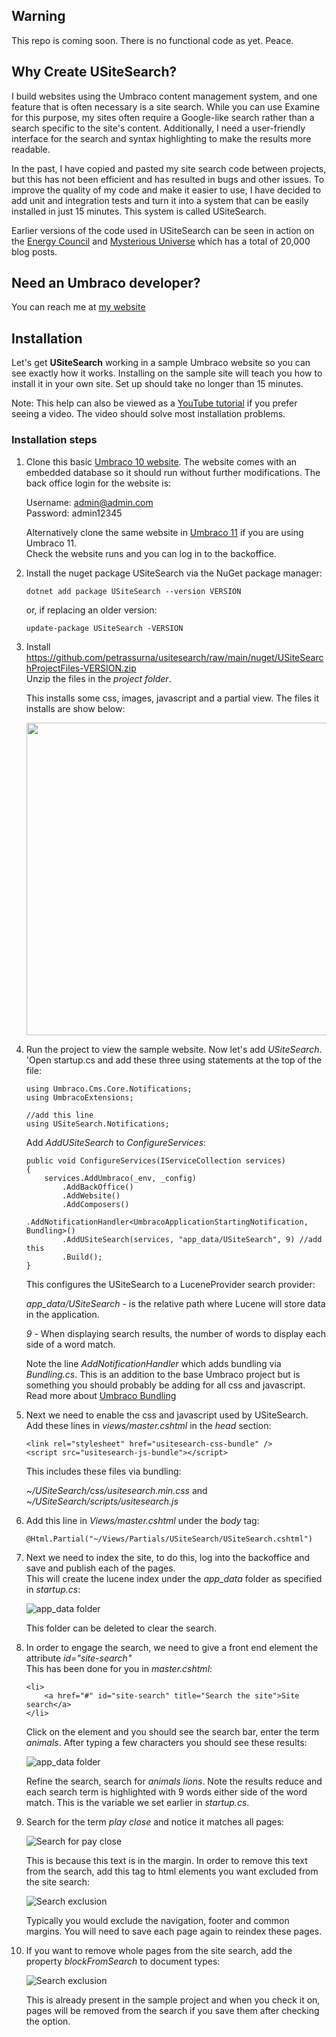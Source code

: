 ## Warning

This repo is coming soon. There is no functional code as yet. Peace.

## Why Create USiteSearch?

I build websites using the Umbraco content management system, and one feature that is often necessary 
is a site search. While you can use Examine for this purpose, my sites often require a Google-like search 
rather than a search specific to the site's content. Additionally, I need a user-friendly interface for 
the search and syntax highlighting to make the results more readable. 

In the past, I have copied and pasted my site search code between projects, but this has not been 
efficient and has resulted in bugs and other issues. To improve the quality of my code and make it easier to 
use, I have decided to add unit and integration tests and turn it into a system that can be easily installed in just 15 minutes. 
This system is called USiteSearch.

Earlier versions of the code used in USiteSearch can be seen in action on the [Energy Council](https://www.energycouncil.com.au) 
and [Mysterious Universe](https://mysteriousuniverse.org/) which has a total of 20,000 blog posts.

## Need an Umbraco developer?
You can reach me at [my website](https://www.yart.com.au/capabilities/umbraco-developer/)

## Installation

Let's get **USiteSearch** working in a sample Umbraco website so you can see exactly how it works. Installing on the sample
site will teach you how to install it in your own site. Set up should take no longer than 15 minutes.

Note: This help can also be viewed as a [YouTube tutorial](https://www.youtube.com) if you prefer seeing a video. The video
should solve most installation problems.

### Installation steps

1. Clone this basic [Umbraco 10 website](https://github.com/petrassurna/umbraco10samplesite.git). 
The website comes with an embedded database so it should run without further modifications. 
The back office login for the website is:

	Username: admin@admin.com  
	Password: admin12345

	Alternatively clone the same website in [Umbraco 11](https://github.com/petrassurna/umbraco11samplesite.git) if you are using Umbraco 11.  \
	Check the website runs and you can log in to the backoffice.

2. Install the nuget package USiteSearch via the NuGet package manager:

	```
	dotnet add package USiteSearch --version VERSION
	```
	or, if replacing an older version:
	```
	update-package USiteSearch -VERSION    
	```

3. Install https://github.com/petrassurna/usitesearch/raw/main/nuget/USiteSearchProjectFiles-VERSION.zip  
   Unzip the files in the *project folder*.

	This installs some css, images, javascript and a partial view. The files it installs are show below:

	<img src="https://raw.githubusercontent.com/petrassurna/usitesearch/main/USiteSearch/images/setup-sample.jpg" style="height:500px">

4. Run the project to view the sample website. Now let's add *USiteSearch*.
   'Open startup.cs and add these three using statements at the top of the file:

	```
	using Umbraco.Cms.Core.Notifications;
	using UmbracoExtensions;

	//add this line
	using USiteSearch.Notifications;
	```

	Add *AddUSiteSearch* to *ConfigureServices*:

	```
	public void ConfigureServices(IServiceCollection services)
	{
		services.AddUmbraco(_env, _config)
			.AddBackOffice()
			.AddWebsite()
			.AddComposers()
			.AddNotificationHandler<UmbracoApplicationStartingNotification, Bundling>()
			.AddUSiteSearch(services, "app_data/USiteSearch", 9) //add this
			.Build();
	}
	```

	This configures the USiteSearch to a LuceneProvider search provider:

	*app_data/USiteSearch* - is the relative path where Lucene will store data in the application.

	*9* - When displaying search results, the number of words to display each side of a word match.

	Note the line *AddNotificationHandler* which adds bundling via *Bundling.cs*. 
	This is an addition to the base Umbraco project but is something you should probably be adding for all css and javascript.
	Read more about [Umbraco Bundling](https://docs.umbraco.com/umbraco-cms/fundamentals/design/stylesheets-javascript#bundling-and-minification-for-javascript-and-css)


5. Next we need to enable the css and javascript used by USiteSearch. 
Add these lines in *views/master.cshtml* in the *head* section:

	```
	<link rel="stylesheet" href="usitesearch-css-bundle" />
	<script src="usitesearch-js-bundle"></script>
	```

	This includes these files via bundling:
	
	*~/USiteSearch/css/usitesearch.min.css* and   
	*~/USiteSearch/scripts/usitesearch.js*


6.  Add this line in *Views/master.cshtml* under the *body* tag:

	```
	@Html.Partial("~/Views/Partials/USiteSearch/USiteSearch.cshtml")
	```

7. Next we need to index the site, to do this, log into the backoffice and save and publish each of the pages.  
   This will create the lucene index under the *app_data* folder as specified in *startup.cs*:

	![app_data folder](https://raw.githubusercontent.com/petrassurna/usitesearch/main/USiteSearch/images/app-data.jpg)

	This folder can be deleted to clear the search.

8. In order to engage the search, we need to give a front end element the attribute *id="site-search"*  
This has been done for you in *master.cshtml*:

	```
	<li>
		<a href="#" id="site-search" title="Search the site">Site search</a>
	</li>
	```

	Click on the element and you should see the search bar, enter the term *animals*. After typing a few characters you should 
	see these results:

	![app_data folder](https://raw.githubusercontent.com/petrassurna/usitesearch/main/USiteSearch/images/search-animals.jpg)

	Refine the search, search for *animals lions*. Note the results reduce and each search term is highlighted with 9 words either
	side of the word match. This is the variable we set earlier in *startup.cs*.

9. Search for the term *play close* and notice it matches all pages: 

	![Search for pay close](https://raw.githubusercontent.com/petrassurna/usitesearch/main/USiteSearch/images/search-pay-close.jpg)

	This is because this text is in the margin. In order to remove this text from the search, add this tag to html elements you want excluded from the site search:

	![Search exclusion](https://raw.githubusercontent.com/petrassurna/usitesearch/main/USiteSearch/images/search-exclude.jpg)

	Typically you would exclude the navigation, footer and common margins. You will need to save each page again to reindex these pages.

10. If you want to remove whole pages from the site search, add the property *blockFromSearch* to document types:

	![Search exclusion](https://raw.githubusercontent.com/petrassurna/usitesearch/main/USiteSearch/images/block-from-search.jpg)

	This is already present in the sample project and when you check it on, pages will be removed from the search if you save them after checking the option.